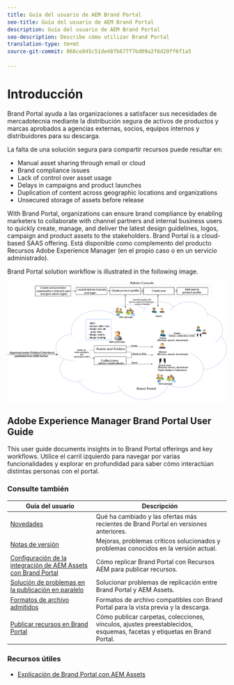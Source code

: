 ```yaml
---
title: Guía del usuario de AEM Brand Portal
seo-title: Guía del usuario de AEM Brand Portal
description: Guía del usuario de AEM Brand Portal
seo-description: Describe cómo utilizar Brand Portal
translation-type: tm+mt
source-git-commit: 068ce845c51de48fb677f7bd09a2f6d20ff6f1a5

---
```



# Introducción

Brand Portal ayuda a las organizaciones a satisfacer sus necesidades de mercadotecnia mediante la distribución segura de activos de productos y marcas aprobados a agencias externas, socios, equipos internos y distribuidores para su descarga.

La falta de una solución segura para compartir recursos puede resultar en:

* Manual asset sharing through email or cloud
* Brand compliance issues
* Lack of control over asset usage
* Delays in campaigns and product launches
* Duplication of content across geographic locations and organizations
* Unsecured storage of assets before release

With Brand Portal, organizations can ensure brand compliance by enabling marketers to collaborate with channel partners and internal business users to quickly create, manage, and deliver the latest design guidelines, logos, campaign and product assets to the stakeholders.
Brand Portal is a cloud-based SAAS offering. Está disponible como complemento del producto Recursos Adobe Experience Manager (en el propio caso o en un servicio administrado).

Brand Portal solution workflow is illustrated in the following image.

![](assets/BPWorkflow1.png)

## Adobe Experience Manager Brand Portal User Guide

This user guide documents insights in to Brand Portal offerings and key workflows. Utilice el carril izquierdo para navegar por varias funcionalidades y explorar en profundidad para saber cómo interactúan distintas personas con el portal.

### Consulte también

| Guía del usuario | Descripción |
|--- |---|
| [Novedades](whats-new.md) | Qué ha cambiado y las ofertas más recientes de Brand Portal en versiones anteriores. |
| [Notas de versión](brand-portal-release-notes.md) | Mejoras, problemas críticos solucionados y problemas conocidos en la versión actual. |
| [Configuración de la integración de AEM Assets con Brand Portal](https://helpx.adobe.com/experience-manager/6-5/assets/using/brand-portal-configuring-integration.html) | Cómo replicar Brand Portal con Recursos AEM para publicar recursos. |
| [Solución de problemas en la publicación en paralelo](troubleshoot-parallel-publishing.md) | Solucionar problemas de replicación entre Brand Portal y AEM Assets. |
| [Formatos de archivo admitidos](brand-portal-supported-formats.md) | Formatos de archivo compatibles con Brand Portal para la vista previa y la descarga. |
| [Publicar recursos en Brand Portal](../TOC.md#publish) | Cómo publicar carpetas, colecciones, vínculos, ajustes preestablecidos, esquemas, facetas y etiquetas en Brand Portal. |

### Recursos útiles

* [Explicación de Brand Portal con AEM Assets](https://helpx.adobe.com/experience-manager/kt/assets/using/brand-portal-article-understand.html)
